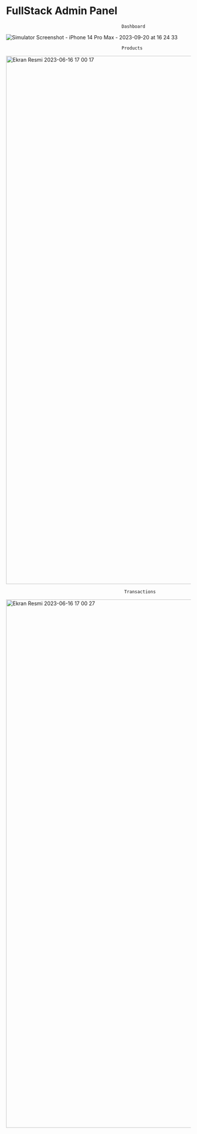 # FullStack Admin Panel
                                                Dashboard

![Simulator Screenshot - iPhone 14 Pro Max - 2023-09-20 at 16 24 33](https://github.com/mutlucanozel/ToDoListApp/assets/125356427/ec51fa16-22e9-4e93-8e23-e577226d9bdc)



                                                Products 
<img width="1440" alt="Ekran Resmi 2023-06-16 17 00 17" src="https://github.com/mutlucanozel/adminfullstack/assets/125356427/b7f16697-186c-4752-8897-a46dcdae05f5">



                                                 Transactions
<img width="1440" alt="Ekran Resmi 2023-06-16 17 00 27" src="https://github.com/mutlucanozel/adminfullstack/assets/125356427/da6822e5-e4a4-49f2-a5e5-7f1fbc5fa8c6">

